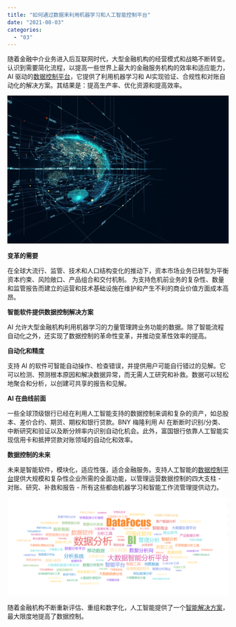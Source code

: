 ```yaml
---
title: "如何通过数据来利用机器学习和人工智能控制平台"
date: "2021-08-03"
categories: 
  - "03"
---
```


随着金融中介业务进入后互联网时代，大型金融机构的经营模式和战略不断转变。 认识到需要简化流程，以提高一些世界上最大的金融服务机构的效率和适应能力，AI 驱动的[数据控制平台](https://www.datafocus.ai/)，它提供了利用机器学习和 AI实现验证、合规性和对账自动化的解决方案。其结果是：提高生产率、优化资源和提高效率。

![R695d9113a971f5c458ce9999c59c7a5b](images/r695d9113a971f5c458ce9999c59c7a5b.jpeg)

**变革的需要**

在全球大流行、监管、技术和人口结构变化的推动下，资本市场业务已转型为平衡资本约束、风险敞口、产品组合和交付机制。 为支持危机前业务的复杂性、数量和监管报告而建立的运营和技术基础设施在维护和产生不利的商业价值方面成本高昂。

**智能软件提供数据控制解决方案**

AI 允许大型金融机构利用机器学习的力量管理跨业务功能的数据。除了智能流程自动化之外，还实现了数据控制的革命性变革，并推动变革性效率的提高。

**自动化和精度**

支持 AI 的软件可智能自动操作、检查错误，并提供用户可能自行错过的见解。它可以检测、预测根本原因和解决数据异常，而无需人工研究和补救。数据可以轻松地聚合和分析，以创建可共享的报告和见解。

**AI 在曲线前面**

一些全球顶级银行已经在利用人工智能支持的数据控制来调和复杂的资产，如总股本、差价合约、期货、期权和银行贷款。BNY 梅隆利用 AI 在断断时识别/分类、中断研究和验证以及断分辨率内识别自动化机会。此外，富国银行依靠人工智能实现信用卡和抵押贷款对账领域的自动化和效率。

**数据控制的未来**

未来是智能软件，模块化，适应性强，适合金融服务。支持人工智能的[数据控制平台](https://www.datafocus.ai/)提供大规模和复杂性企业所需的全面功能，以管理运营数据控制的四大支柱 - 对账、研究、补救和报告 - 所有这些都由机器学习和智能工作流管理提供动力。

![84e38ca78515.png](images/84e38ca78515-png.png)

随着金融机构不断重新评估、重组和数字化，人工智能提供了一个[智能解决方案](https://www.datafocus.ai/)，最大限度地提高了数据控制。
